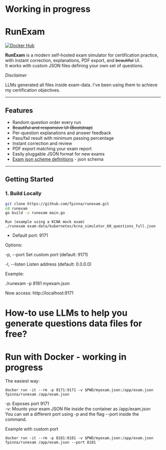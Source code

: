 #
# Working in progress 
#

# RunExam

[![Docker Hub](https://img.shields.io/badge/docker-fpinna/runexam-blue?logo=docker)](https://hub.docker.com/r/fpinna/runexam)

**RunExam** is a modern self-hosted exam simulator for certification practice, with instant correction, explanations, PDF export, and ~~beautiful~~ UI.  
It works with custom JSON files defining your own set of questions.

*Disclaimer*

LLMs generated all files inside exam-data. I've been using them to achieve my certification objectives. 

---

## Features

- Random question order every run
- ~~Beautiful and responsive UI (Bootstrap)~~
- Per-question explanations and answer feedback
- Pass/fail result with minimum passing percentage
- Instant correction and review
- PDF export matching your exam report
- Easily pluggable JSON format for new exams
- [Exam json scheme definitions](exam-defs.md) - json schema


---

## Getting Started

### 1. Build Locally

```bash
git clone https://github.com/fpinna/runexam.git
cd runexam
go build -o runexam main.go
```

```
Run (example using a KCNA mock exam)
./runexam exam-data/kubernetes/kcna_simulator_60_questions_full.json
```

- Default port: 9171

Options:

-p, --port 
    Set custom port (default: 9171)

-l, --listen 
    Listen address (default: 0.0.0.0)

Example:

./runexam -p 8181 myexam.json

Now access: http://localhost:9171


# How-to use LLMs to help you generate questions data files for free?





# Run with Docker - working in progress
The easiest way:


```
docker run -it --rm -p 9171:9171 -v $PWD/myexam.json:/app/exam.json fpinna/runexam /app/exam.json
```

-p: Exposes port 9171 \
-v: Mounts your exam JSON file inside the container as /app/exam.json \
You can set a different port using -p and the flag --port inside the command.

Example with custom port
```
docker run -it --rm -p 8181:8181 -v $PWD/myexam.json:/app/exam.json fpinna/runexam /app/exam.json --port 8181
```